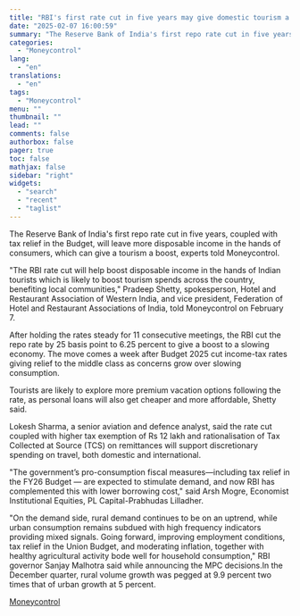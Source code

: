 ```yaml
---
title: "RBI's first rate cut in five years may give domestic tourism a demand boost"
date: "2025-02-07 16:00:59"
summary: "The Reserve Bank of India's first repo rate cut in five years, coupled with tax relief in the Budget, will leave more disposable income in the hands of consumers, which can give a tourism a boost, experts told Moneycontrol.\"The RBI rate cut will help boost disposable income in the hands..."
categories:
  - "Moneycontrol"
lang:
  - "en"
translations:
  - "en"
tags:
  - "Moneycontrol"
menu: ""
thumbnail: ""
lead: ""
comments: false
authorbox: false
pager: true
toc: false
mathjax: false
sidebar: "right"
widgets:
  - "search"
  - "recent"
  - "taglist"
---
```


The Reserve Bank of India's first repo rate cut in five years, coupled with tax relief in the Budget, will leave more disposable income in the hands of consumers, which can give a tourism a boost, experts told Moneycontrol.

"The RBI rate cut will help boost disposable income in the hands of Indian tourists which is likely to boost tourism spends across the country, benefiting local communities," Pradeep Shetty, spokesperson, Hotel and Restaurant Association of Western India, and vice president, Federation of Hotel and Restaurant Associations of India, told Moneycontrol on February 7.

After holding the rates steady for 11 consecutive meetings, the RBI cut the repo rate by 25 basis point to 6.25 percent to give a boost to a slowing economy. The move comes a week after Budget 2025 cut income-tax rates giving relief to the middle class as concerns grow over slowing consumption.

Tourists are likely to explore more premium vacation options following the rate, as personal loans will also get cheaper and more affordable, Shetty said.

Lokesh Sharma, a senior aviation and defence analyst, said the rate cut coupled with higher tax exemption of Rs 12 lakh and rationalisation of Tax Collected at Source (TCS) on remittances will support discretionary spending on travel, both domestic and international.

"The government’s pro-consumption fiscal measures—including tax relief in the FY26 Budget — are expected to stimulate demand, and now RBI has complemented this with lower borrowing cost," said Arsh Mogre, Economist Institutional Equities, PL Capital-Prabhudas Lilladher.

"On the demand side, rural demand continues to be on an uptrend, while urban consumption remains subdued with high frequency indicators providing mixed signals. Going forward, improving employment conditions, tax relief in the Union Budget, and moderating inflation, together with healthy agricultural activity bode well for household consumption," RBI governor Sanjay Malhotra said while announcing the MPC decisions.In the December quarter, rural volume growth was pegged at 9.9 percent two times that of urban growth at 5 percent.

[Moneycontrol](https://www.tradingview.com/news/moneycontrol:e872fe615094b:0-rbi-s-first-rate-cut-in-five-years-may-give-domestic-tourism-a-demand-boost/)
